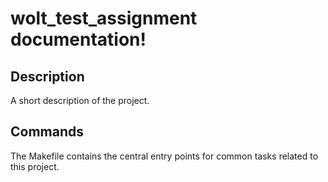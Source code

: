 # wolt_test_assignment documentation!

## Description

A short description of the project.

## Commands

The Makefile contains the central entry points for common tasks related to this project.
